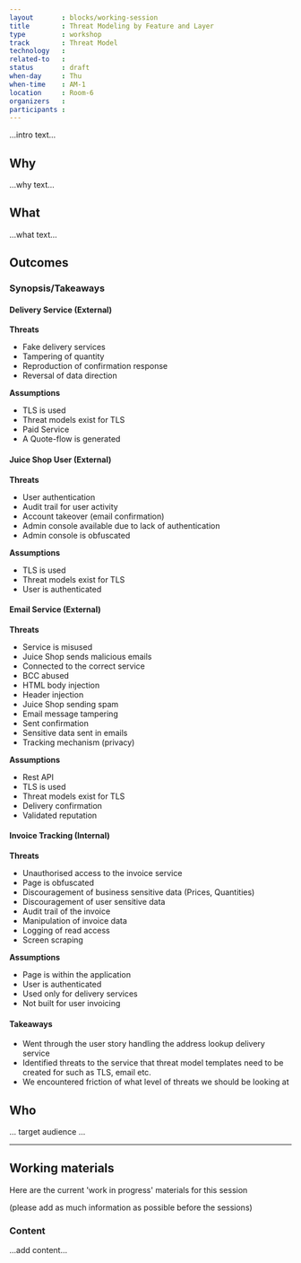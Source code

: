 ```yaml
---
layout       : blocks/working-session
title        : Threat Modeling by Feature and Layer
type         : workshop
track        : Threat Model
technology   :
related-to   :
status       : draft
when-day     : Thu
when-time    : AM-1
location     : Room-6
organizers   :
participants :
---
```


...intro text...

## Why

...why text...

## What

...what text...

## Outcomes

### Synopsis/Takeaways

#### Delivery Service (External)

**Threats**

- Fake delivery services 
- Tampering of quantity 
- Reproduction of confirmation response
- Reversal of data direction 

**Assumptions** 

- TLS is used
- Threat models exist for TLS
- Paid Service
- A Quote-flow is generated

#### Juice Shop User (External)

**Threats** 

- User authentication
- Audit trail for user activity 
- Account takeover (email confirmation)
- Admin console available due to lack of authentication 
- Admin console is obfuscated

**Assumptions**

- TLS is used
- Threat models exist for TLS
- User is authenticated 

#### Email Service (External)

**Threats**

- Service is misused
- Juice Shop sends malicious emails
- Connected to the correct service
- BCC abused
- HTML body injection
- Header injection 
- Juice Shop sending spam
- Email message tampering
- Sent confirmation
- Sensitive data sent in emails
- Tracking mechanism (privacy)

**Assumptions**

- Rest API
- TLS is used
- Threat models exist for TLS
- Delivery confirmation
- Validated reputation 

#### Invoice Tracking (Internal)

**Threats**

- Unauthorised access to the invoice service
- Page is obfuscated
- Discouragement of business sensitive data (Prices, Quantities) 
- Discouragement of user sensitive data
- Audit trail of the invoice
- Manipulation of invoice data 
- Logging of read access
- Screen scraping 

**Assumptions**

- Page is within the application 
- User is authenticated 
- Used only for delivery services
- Not built for user invoicing 

#### Takeaways

- Went through the user story handling the address lookup delivery service
- Identified threats to the service that threat model templates need to be created for such as TLS, email etc.
- We encountered friction of what level of threats we should be looking at
 
## Who

... target audience ...

--- 

## Working materials

Here are the current 'work in progress' materials for this session 

(please add as much information as possible before the sessions)

### Content

...add content...
